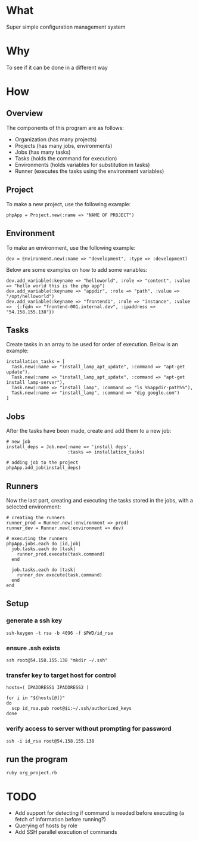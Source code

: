 # What

Super simple configuration management system

# Why

To see if it can be done in a different way

# How

## Overview

The components of this program are as follows:

* Organization (has many projects)
* Projects (has many jobs, environments)
* Jobs (has many tasks)
* Tasks (holds the command for execution)
* Environments (holds variables for substitution in tasks)
* Runner (executes the tasks using the environment variables)

## Project

To make a new project, use the following example:

```
phpApp = Project.new(:name => "NAME OF PROJECT")
```

## Environment

To make an environment, use the following example:

```
dev = Environment.new(:name => "development", :type => :development)
```

Below are some examples on how to add some variables:

```
dev.add_variable(:keyname => "helloworld", :role => "content", :value => "hello world this is the php app")
dev.add_variable(:keyname => "appdir", :role => "path", :value => "/opt/helloworld")
dev.add_variable(:keyname => "frontend1", :role => "instance", :value =>  {:fqdn => "frontend-001.internal.dev", :ipaddress => "54.158.155.138"})
```

## Tasks

Create tasks in an array to be used for order of execution. Below is an example:

```
installation_tasks = [
  Task.new(:name => "install_lamp_apt_update", :command => "apt-get update"),
  Task.new(:name => "install_lamp_apt_update", :command => "apt-get install lamp-server"),
  Task.new(:name => "install_lamp", :command => "ls %%appdir-path%%"),
  Task.new(:name => "install_lamp", :command => "dig google.com")
]
```

## Jobs

After the tasks have been made, create and add them to a new job:

```
# new job
install_deps = Job.new(:name => 'install deps', 
                       :tasks => installation_tasks)

# adding job to the project
phpApp.add_job(install_deps)

```

## Runners

Now the last part, creating and executing the tasks stored in the jobs, with a selected environment:

```
# creating the runners
runner_prod = Runner.new(:environment => prod)
runner_dev = Runner.new(:environment => dev)

# executing the runners
phpApp.jobs.each do |id,job|
  job.tasks.each do |task|
    runner_prod.execute(task.command)
  end

  job.tasks.each do |task|
    runner_dev.execute(task.command)
  end
end
```

## Setup

### generate a ssh key

```
ssh-keygen -t rsa -b 4096 -f $PWD/id_rsa
```

### ensure .ssh exists

```
ssh root@54.158.155.138 "mkdir ~/.ssh"
```

### transfer key to target host for control

```
hosts=( IPADDRESS1 IPADDRESS2 )

for i in "${hosts[@]}"
do
  scp id_rsa.pub root@$i:~/.ssh/authorized_keys
done
```

### verify access to server without prompting for password

```
ssh -i id_rsa root@54.158.155.138
```

## run the program

```
ruby org_project.rb
```

# TODO

* Add support for detecting if command is needed before executing (a fetch of information before running?)
* Querying of hosts by role
* Add SSH parallel execution of commands
